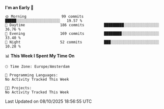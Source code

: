 <!--START_SECTION:waka-->
**I'm an Early 🐤** 

```text
🌞 Morning                99 commits          █████░░░░░░░░░░░░░░░░░░░░   19.57 % 
🌆 Daytime                186 commits         █████████░░░░░░░░░░░░░░░░   36.76 % 
🌃 Evening                169 commits         ████████░░░░░░░░░░░░░░░░░   33.40 % 
🌙 Night                  52 commits          ███░░░░░░░░░░░░░░░░░░░░░░   10.28 % 
```


📊 **This Week I Spent My Time On** 

```text
🕑︎ Time Zone: Europe/Amsterdam

💬 Programming Languages: 
No Activity Tracked This Week

🐱‍💻 Projects: 
No Activity Tracked This Week
```


 Last Updated on 08/10/2025 18:56:55 UTC
<!--END_SECTION:waka-->
